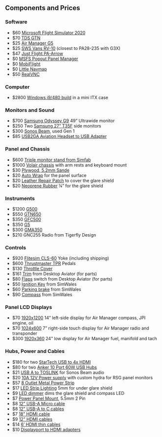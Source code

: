 ## Components and Prices

### Software

- $60 [Microsoft Flight Simulator 2020](https://www.xbox.com/en-US/games/microsoft-flight-simulator#purchaseoptions)
- $70 [TDS GTN](https://www.tdssim.com/tdsgtnxi)
- $25 [Air Manager G5](https://www.siminnovations.com/shop/garmin-g5/)
- $25 [SWS Vans RV-10](https://simworksstudios.com/rv10-msfs.html) (closest to PA28-235 with G3X)
- $47 [Just Flight PA-Arrow](https://www.justflight.com/product/pa-28r-arrow-iii-microsoft-flight-simulator)
- $0 [MSFS Popout Panel Manager](https://flightsim.to/file/35759/msfs-pop-out-panel-manager)
- $0 [MobiFlight](https://www.mobiflight.com/en/index.html)
- $0 [Little Navmap](https://albar965.github.io/littlenavmap.html)
- $50 [RealVNC](https://www.realvnc.com/en/)

### Computer

- $2800 [Windows i9/480 build](https://pcpartpicker.com/list/qsLdJy) in a mini ITX case

### Monitors and Sound

- $700 [Samsung Odyssey G9](https://www.amazon.com/gp/product/B0CP6HW894/) 49” Ultrawide monitor
- $250 Two [Samsung 27” T35F](https://www.amazon.com/gp/product/B08FF3JQ28/) side monitors
- $300 [Sonos Beam](https://www.sonos.com/en-us/shop/beam-b-stock-shadow), used Gen 1
- $85 [USB2GA Aviation Headset to USB Adapter](https://www.amazon.com/gp/product/B0CW3GLDM1/)

### Panel and Chassis

- $600 [Triple monitor stand from Simfab](https://simfab.com/product/triple-monitor-mount-stand/)
- $1000 [Volair chassis](https://volairsim.com/product/volair-sim-flight-racing-sim-cockpit/) with arm rests and keyboard mount
- $30 [Plywood, 5.2mm Sande](https://www.homedepot.com/pep/SANDEPLY-5-2mm-Sandeply-Plywood-1-4-in-Category-Common-1-4-in-x-4-ft-x-8-ft-Actual-0-205-in-x-48-in-x-96-in-479023/203414042)
- $20 [Auto Wrap](https://www.amazon.com/gp/product/B083KNZK5M/) for the panel surface
- $20 [Leather Repair Patch](https://www.amazon.com/gp/product/B0DRCFKVQK/) to cover the glare shield
- $20 [Neoprene Rubber](https://www.amazon.com/gp/product/B0B1M2LB9Z/) ¼” for the glare shield

### Instruments

- $1200 [G500](https://realsimgear.com/products/realsimgear-g500-avionics-panel)
- $550 [GTN650](https://realsimgear.com/products/realsimgear-gtn650-bezel-for-x-plane-p3d-and-fsx-steam)
- $350 [GFC500](https://realsimgear.com/products/realsimgear-gfc500-autopilot-for-x-plane-p3d-fsx)
- $350 [G5](https://realsimgear.com/products/realsimgear-g5-pfd-hsi-for-x-plane)
- $300 [GMA350](https://realsimgear.com/products/realsimgear-gma350-audio-panel-for-x-plane-p3d-fsx)
- $210 GNC255 Radio from Tigerfly Design

### Controls

- $920 [Flitesim CLS-60](https://flitesim.com/shop/p/cls-60) Yoke (including shipping)
- $600 [Thrustmaster TPR](https://www.amazon.com/dp/B07DQY8LVC) Pedals
- $130 [Throttle Cover](https://www.planeparts.com/cgi-bin/Web_store/web_store.cgi?product=Throttle28)
- $161 [Trim](https://www.desktopaviator.com/Products/Model_2700/index.htm) from Desktop Aviator (for parts)
- $80 [Flaps](https://www.desktopaviator.com/Products/Model_2530/index.htm) switch from Desktop Aviator (for parts)
- $50 [Ignition Key](https://www.ebay.com/itm/305096521217) from SimWales
- $60 [Parking brake](https://www.ebay.co.uk/itm/304357864568?itmmeta) from SimWales
- $90 [Compass](https://www.ebay.com/itm/304519129244) from SimWales

### Panel LCD Displays

- $70 [1920x1200](https://www.amazon.com/gp/product/B0DKFHZ8C8/) 14” left-side display for Air Manager compass, JPI engine, oil
- $70 [1024x600](https://www.amazon.com/gp/product/B07VNX4ZWY/?th=1) 7” right-side touch display for Air Manager radio and transponder
- $300 [1920x360](https://www.amazon.com/gp/product/B0CFY564ZQ) 24” low display for Air Manager fuel, manifold and tach

### Hubs, Power and Cables

- $180 for two [StarTech USB to 4x HDMI](https://www.amazon.com/gp/product/B09BJWGPXR/)
- $80 for two [Anker 10 Port 60W USB Hubs](https://www.amazon.com/gp/product/B00VDVCQ84/)
- $21 [USB A to TOSLINK](https://www.amazon.com/gp/product/B0B2DBGKL3/r) for Sonos Beam audio
- $20 [10A 12V Power supply](https://www.amazon.com/gp/product/B07MXXXBV8/) with custom hydra for RSG panel monitors
- $57 [8 Outlet Metal Power Strip](https://www.amazon.com/gp/product/B0CJ55M1TH/)
- $17 [LED Strip Lighting](https://www.amazon.com/gp/product/B0927CD434/r) 5mm for under glare shield
- $9 [LED dimmer](https://www.amazon.com/gp/product/B07WGT8K82/) dims the glare shield and compass LED
- $7 [Power Panel Mount](https://www.amazon.com/gp/product/B07CTCLKPP), 5.5mm 2 Pin
- $8 [12” USB-A Micro cable](https://www.amazon.com/gp/product/B095JZSHXQ/r)
- $8 [12” USB-A to C cables](https://www.amazon.com/gp/product/B0BDFHBXQC/r)
- $7 [18” HDMI cable](https://www.amazon.com/gp/product/B07ZC5Y3K2/r)
- $9 [12” HDMI cables](https://www.amazon.com/gp/product/B0B5KN6853/)
- $14 [6’ HDMI thin cables](https://www.amazon.com/gp/product/B00T58JLPI/r)
- $10 [Displayport to HDMI adapters](https://www.amazon.com/gp/product/B09MTKHFKR/)
